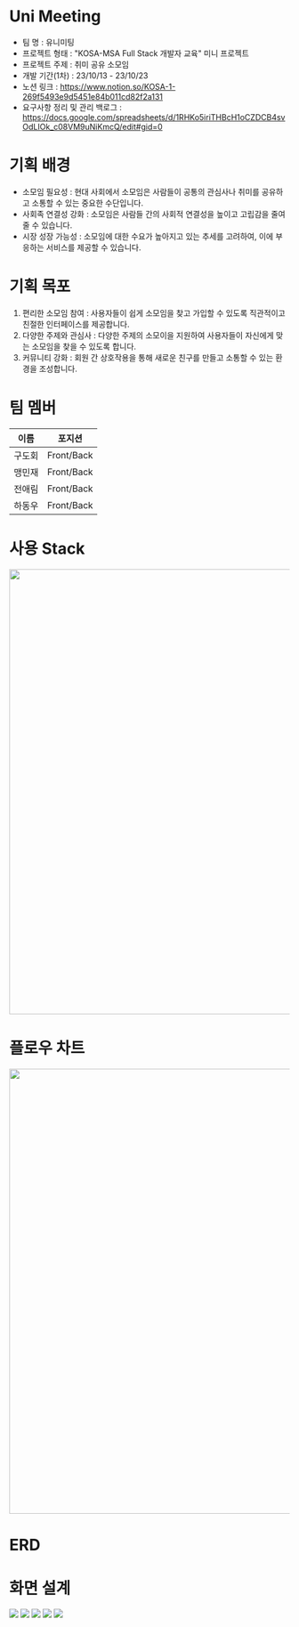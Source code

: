 # Uni Meeting

- 팀 명 : 유니미팅
- 프로젝트 형태 : "KOSA-MSA Full Stack 개발자 교육" 미니 프로젝트
- 프로젝트 주제 : 취미 공유 소모임
- 개발 기간(1차) : 23/10/13 - 23/10/23
- 노션 링크 : https://www.notion.so/KOSA-1-269f5493e9d5451e84b011cd82f2a131
- 요구사항 정리 및 관리 백로그 : https://docs.google.com/spreadsheets/d/1RHKo5iriTHBcH1oCZDCB4svOdLIOk_c08VM9uNiKmcQ/edit#gid=0

# 기획 배경

- 소모임 필요성 : 현대 사회에서 소모임은 사람들이 공통의 관심사나 취미를 공유하고 소통할 수 있는 중요한 수단입니다.
- 사회족 연결성 강화 : 소모임은 사람들 간의 사회적 연결성을 높이고 고립감을 줄여줄 수 있습니다.
- 시장 성장 가능성 : 소모임에 대한 수요가 높아지고 있는 추세를 고려하여, 이에 부응하는 서비스를 제공할 수 있습니다.

# 기획 목포

1. 편리한 소모임 참여 : 사용자들이 쉽게 소모임을 찾고 가입할 수 있도록 직관적이고 친절한 인터페이스를 제공합니다.
2. 다양한 주제와 관심사 : 다양한 주제의 소모이을 지원하여 사용자들이 자신에게 맞는 소모임을 찾을 수 있도록 합니다.
3. 커뮤니티 강화 : 회원 간 상호작용을 통해 새로운 친구를 만들고 소통할 수 있는 환경을 조성합니다.

# 팀 멤버

|이름|포지션|
|---|---|
|구도회|Front/Back|
|맹민재|Front/Back|
|전애림|Front/Back|
|하동우|Front/Back|

# 사용 Stack 
<img src="https://github.com/mang0206/KosaMiniProject1/assets/86212081/7e9d7bc7-362e-4de3-9b7d-484329d9c7db"
  width = 800 vertical-align:top>

# 플로우 차트

<img src="https://github.com/mang0206/KosaMiniProject1/assets/86212081/6a658609-bdfe-41c5-b13e-ca55b70ec688" 
  width=800>

# ERD

# 화면 설계
<img src="https://github.com/mang0206/KosaMiniProject1/assets/86212081/37cbcadd-7cad-43a4-b339-7f2c92cf9ff6" width:400 height:auto art="로그인/회원가입">
<img src="https://github.com/mang0206/KosaMiniProject1/assets/86212081/28be7c4e-fee7-426c-8bee-c70a49021876" width:400 height:auto art="메인">
<img src="https://github.com/mang0206/KosaMiniProject1/assets/86212081/9a2eba71-d1af-411d-80f8-1e77f4db7bff" width:400 height:auto art="모임상세">
<img src="https://github.com/mang0206/KosaMiniProject1/assets/86212081/b2298800-353d-4ed4-a7a9-8630a7705175" width:400 height:auto art="마이페이지">
<img src="https://github.com/mang0206/KosaMiniProject1/assets/86212081/6d0be9ff-e8ca-42b9-8221-0b3baceeaf93" width:400 height:auto art="자유게시판/공지사항">



